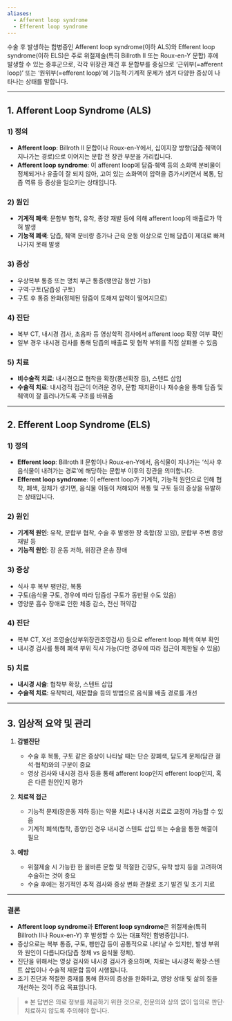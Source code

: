 ```yaml
---
aliases:
  - Afferent loop syndrome
  - Efferent loop syndrome
---
```

수술 후 발생하는 합병증인 Afferent loop syndrome(이하 ALS)와 Efferent loop syndrome(이하 ELS)은 주로 위절제술(특히 Billroth II 또는 Roux-en-Y 문합) 후에 발생할 수 있는 증후군으로, 각각 위장관 재건 후 문합부를 중심으로 ‘근위부(=afferent loop)’ 또는 ‘원위부(=efferent loop)’에 기능적·기계적 문제가 생겨 다양한 증상이 나타나는 상태를 말합니다.

---

## 1. Afferent Loop Syndrome (ALS)

### 1) 정의

- **Afferent loop**: Billroth II 문합이나 Roux-en-Y에서, 십이지장 방향(담즙·췌액이 지나가는 경로)으로 이어지는 문합 전 장관 부분을 가리킵니다.
- **Afferent loop syndrome**: 이 afferent loop에 담즙·췌액 등의 소화액 분비물이 정체되거나 유출이 잘 되지 않아, 고여 있는 소화액이 압력을 증가시키면서 복통, 담즙 역류 등 증상을 일으키는 상태입니다.

### 2) 원인

- **기계적 폐색**: 문합부 협착, 유착, 종양 재발 등에 의해 afferent loop의 배출로가 막혀 발생
- **기능적 폐색**: 담즙, 췌액 분비량 증가나 근육 운동 이상으로 인해 담즙이 제대로 빠져나가지 못해 발생

### 3) 증상

- 우상복부 통증 또는 명치 부근 통증(팽만감 동반 가능)
- 구역·구토(담즙성 구토)
- 구토 후 통증 완화(정체된 담즙이 토해져 압력이 떨어지므로)

### 4) 진단

- 복부 CT, 내시경 검사, 초음파 등 영상학적 검사에서 afferent loop 확장 여부 확인
- 일부 경우 내시경 검사를 통해 담즙의 배출로 및 협착 부위를 직접 살펴볼 수 있음

### 5) 치료

- **비수술적 치료**: 내시경으로 협착을 확장(풍선확장 등), 스텐트 삽입
- **수술적 치료**: 내시경적 접근이 어려운 경우, 문합 재치환이나 재수술을 통해 담즙 및 췌액이 잘 흘러나가도록 구조를 바꿔줌

---

## 2. Efferent Loop Syndrome (ELS)

### 1) 정의

- **Efferent loop**: Billroth II 문합이나 Roux-en-Y에서, 음식물이 지나가는 ‘식사 후 음식물이 내려가는 경로’에 해당하는 문합부 이후의 장관을 의미합니다.
- **Efferent loop syndrome**: 이 efferent loop가 기계적, 기능적 원인으로 인해 협착, 폐색, 정체가 생기면, 음식물 이동이 저해되어 복통 및 구토 등의 증상을 유발하는 상태입니다.

### 2) 원인

- **기계적 원인**: 유착, 문합부 협착, 수술 후 발생한 장 축합(장 꼬임), 문합부 주변 종양 재발 등
- **기능적 원인**: 장 운동 저하, 위장관 운송 장애

### 3) 증상

- 식사 후 복부 팽만감, 복통
- 구토(음식물 구토, 경우에 따라 담즙성 구토가 동반될 수도 있음)
- 영양분 흡수 장애로 인한 체중 감소, 전신 허약감

### 4) 진단

- 복부 CT, X선 조영술(상부위장관조영검사) 등으로 efferent loop 폐색 여부 확인
- 내시경 검사를 통해 폐색 부위 직시 가능(다만 경우에 따라 접근이 제한될 수 있음)

### 5) 치료

- **내시경 시술**: 협착부 확장, 스텐트 삽입
- **수술적 치료**: 유착박리, 재문합술 등의 방법으로 음식물 배출 경로를 개선

---

## 3. 임상적 요약 및 관리

1. **감별진단**
    
    - 수술 후 복통, 구토 같은 증상이 나타날 때는 단순 장폐색, 담도계 문제(담관 결석·협착)와의 구분이 중요
    - 영상 검사와 내시경 검사 등을 통해 afferent loop인지 efferent loop인지, 혹은 다른 원인인지 평가
2. **치료적 접근**
    
    - 기능적 문제(장운동 저하 등)는 약물 치료나 내시경 치료로 교정이 가능할 수 있음
    - 기계적 폐색(협착, 종양)인 경우 내시경 스텐트 삽입 또는 수술을 통한 해결이 필요
3. **예방**
    
    - 위절제술 시 가능한 한 올바른 문합 및 적절한 긴장도, 유착 방지 등을 고려하여 수술하는 것이 중요
    - 수술 후에는 정기적인 추적 검사와 증상 변화 관찰로 조기 발견 및 조기 치료

---

### 결론

- **Afferent loop syndrome**과 **Efferent loop syndrome**은 위절제술(특히 Billroth II나 Roux-en-Y) 후 발생할 수 있는 대표적인 합병증입니다.
- 증상으로는 복부 통증, 구토, 팽만감 등이 공통적으로 나타날 수 있지만, 발생 부위와 원인이 다릅니다(담즙 정체 vs 음식물 정체).
- 진단을 위해서는 영상 검사와 내시경 검사가 중요하며, 치료는 내시경적 확장·스텐트 삽입이나 수술적 재문합 등이 시행됩니다.
- 조기 진단과 적절한 중재를 통해 환자의 증상을 완화하고, 영양 상태 및 삶의 질을 개선하는 것이 주요 목표입니다.

> ※ 본 답변은 의료 정보를 제공하기 위한 것으로, 전문의와 상의 없이 임의로 판단·치료하지 않도록 주의해야 합니다.